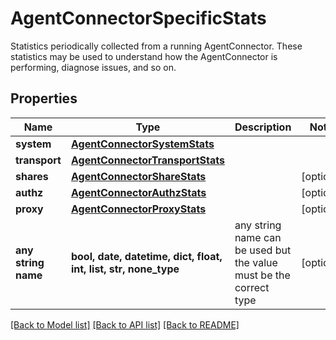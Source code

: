 # AgentConnectorSpecificStats

Statistics periodically collected from a running AgentConnector. These statistics may be used to understand how the AgentConnector is performing, diagnose issues, and so on. 

## Properties
Name | Type | Description | Notes
------------ | ------------- | ------------- | -------------
**system** | [**AgentConnectorSystemStats**](AgentConnectorSystemStats.md) |  | 
**transport** | [**AgentConnectorTransportStats**](AgentConnectorTransportStats.md) |  | 
**shares** | [**AgentConnectorShareStats**](AgentConnectorShareStats.md) |  | [optional] 
**authz** | [**AgentConnectorAuthzStats**](AgentConnectorAuthzStats.md) |  | [optional] 
**proxy** | [**AgentConnectorProxyStats**](AgentConnectorProxyStats.md) |  | [optional] 
**any string name** | **bool, date, datetime, dict, float, int, list, str, none_type** | any string name can be used but the value must be the correct type | [optional]

[[Back to Model list]](../README.md#documentation-for-models) [[Back to API list]](../README.md#documentation-for-api-endpoints) [[Back to README]](../README.md)


